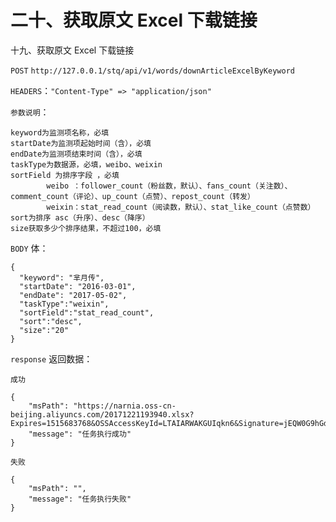 # 二十、获取原文 Excel 下载链接

十九、获取原文 Excel 下载链接

`POST` `http://127.0.0.1/stq/api/v1/words/downArticleExcelByKeyword`

`HEADERS`：`"Content-Type" => "application/json"`

`参数说明`：

```text
keyword为监测项名称，必填
startDate为监测项起始时间（含），必填
endDate为监测项结束时间（含），必填
taskType为数据源，必填，weibo、weixin
sortField 为排序字段 ，必填
        weibo ：follower_count（粉丝数，默认）、fans_count（关注数）、comment_count（评论）、up_count（点赞）、repost_count（转发）
        weixin：stat_read_count（阅读数，默认）、stat_like_count（点赞数）
sort为排序 asc（升序）、desc（降序）
size获取多少个排序结果，不超过100，必填
```

`BODY` 体：

```text
{
  "keyword": "芈月传",
  "startDate": "2016-03-01",
  "endDate": "2017-05-02",
  "taskType":"weixin",
  "sortField":"stat_read_count",
  "sort":"desc",
  "size":"20"
}
```

`response` 返回数据：

```text
成功

{
    "msPath": "https://narnia.oss-cn-beijing.aliyuncs.com/20171221193940.xlsx?Expires=1515683768&OSSAccessKeyId=LTAIARWAKGUIqkn6&Signature=jEQW0G9hGdXTtBVFDqgnCk%2FWwyw%3D",
    "message": "任务执行成功"
}

失败

{
    "msPath": "",
    "message": "任务执行失败"
}
```

